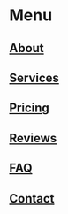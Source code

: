 # Menu

## [About](/about)
## [Services](/services)
## [Pricing](/pricing)
## [Reviews](/reviews)
## [FAQ](/faq)
## [Contact](/contact)





